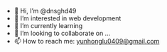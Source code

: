 - 👋 Hi, I’m @dnsghd49
- 👀 I’m interested in web development 
- 🌱 I’m currently learning 
- 💞️ I’m looking to collaborate on ...
- 📫 How to reach me: yunhonglu0409@gmail.com

<!---
dnsghd49/dnsghd49 is a ✨ special ✨ repository because its `README.md` (this file) appears on your GitHub profile.
You can click the Preview link to take a look at your changes.
--->

